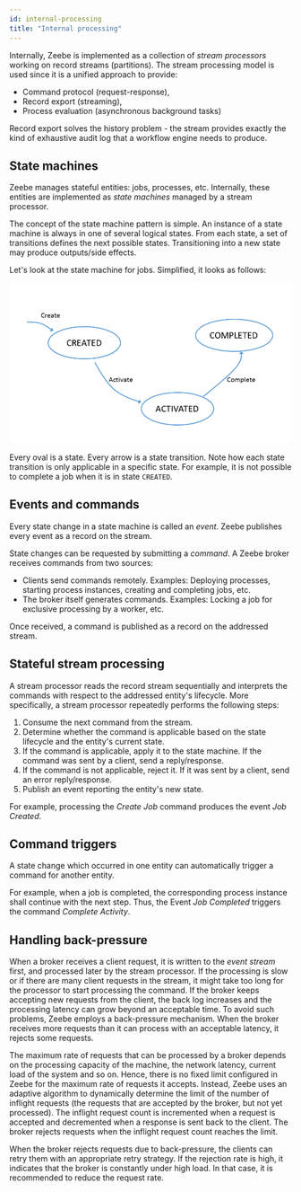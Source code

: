 ```yaml
---
id: internal-processing
title: "Internal processing"
---
```


Internally, Zeebe is implemented as a collection of _stream processors_ working on record streams \(partitions\). The stream processing model is used since it is a unified approach to provide:

- Command protocol \(request-response\),
- Record export \(streaming\),
- Process evaluation \(asynchronous background tasks\)

Record export solves the history problem - the stream provides exactly the kind of exhaustive audit log that a workflow engine needs to produce.

## State machines

Zeebe manages stateful entities: jobs, processes, etc. Internally, these entities are implemented as _state machines_ managed by a stream processor.

The concept of the state machine pattern is simple. An instance of a state machine is always in one of several logical states. From each state, a set of transitions defines the next possible states. Transitioning into a new state may produce outputs/side effects.

Let's look at the state machine for jobs. Simplified, it looks as follows:

![partition](assets/internal-processing-job.png)

Every oval is a state. Every arrow is a state transition. Note how each state transition is only applicable in a specific state. For example, it is not possible to complete a job when it is in state `CREATED`.

## Events and commands

Every state change in a state machine is called an _event_. Zeebe publishes every event as a record on the stream.

State changes can be requested by submitting a _command_. A Zeebe broker receives commands from two sources:

- Clients send commands remotely. Examples: Deploying processes, starting process instances, creating and completing jobs, etc.
- The broker itself generates commands. Examples: Locking a job for exclusive processing by a worker, etc.

Once received, a command is published as a record on the addressed stream.

## Stateful stream processing

A stream processor reads the record stream sequentially and interprets the commands with respect to the addressed entity's lifecycle. More specifically, a stream processor repeatedly performs the following steps:

1. Consume the next command from the stream.
1. Determine whether the command is applicable based on the state lifecycle and the entity's current state.
1. If the command is applicable, apply it to the state machine. If the command was sent by a client, send a reply/response.
1. If the command is not applicable, reject it. If it was sent by a client, send an error reply/response.
1. Publish an event reporting the entity's new state.

For example, processing the _Create Job_ command produces the event _Job Created_.

## Command triggers

A state change which occurred in one entity can automatically trigger a command for another entity. 

For example, when a job is completed, the corresponding process instance shall continue with the next step. Thus, the Event _Job Completed_ triggers the command _Complete Activity_.

## Handling back-pressure

When a broker receives a client request, it is written to the _event stream_ first, and processed later by the stream processor.
If the processing is slow or if there are many client requests in the stream, it might take too long for the processor to start processing the command.
If the broker keeps accepting new requests from the client, the back log increases and the processing latency can grow beyond an acceptable time.
To avoid such problems, Zeebe employs a back-pressure mechanism.
When the broker receives more requests than it can process with an acceptable latency, it rejects some requests.

The maximum rate of requests that can be processed by a broker depends on the processing capacity of the machine, the network latency, current load of the system and so on.
Hence, there is no fixed limit configured in Zeebe for the maximum rate of requests it accepts.
Instead, Zeebe uses an adaptive algorithm to dynamically determine the limit of the number of inflight requests (the requests that are accepted by the broker, but not yet processed).
The inflight request count is incremented when a request is accepted and decremented when a response is sent back to the client.
The broker rejects requests when the inflight request count reaches the limit.

When the broker rejects requests due to back-pressure, the clients can retry them with an appropriate retry strategy.
If the rejection rate is high, it indicates that the broker is constantly under high load.
In that case, it is recommended to reduce the request rate.

